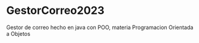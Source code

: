 # GestorCorreo2023
Gestor de correo hecho en java con POO, materia Programacion Orientada a Objetos
